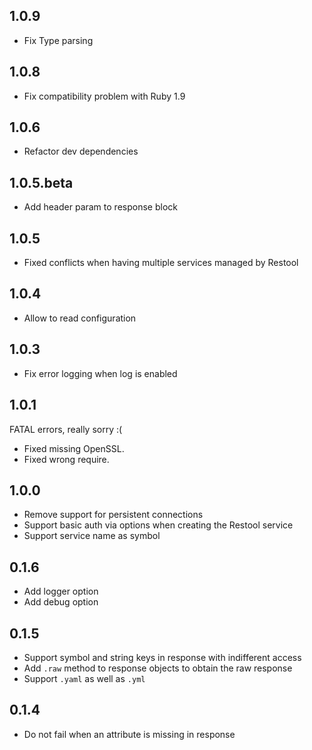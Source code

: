 ## 1.0.9

* Fix Type parsing

## 1.0.8

* Fix compatibility problem with Ruby 1.9

## 1.0.6

* Refactor dev dependencies


## 1.0.5.beta

* Add header param to response block

## 1.0.5

* Fixed conflicts when having multiple services managed by Restool

## 1.0.4

* Allow to read configuration

## 1.0.3

* Fix error logging when log is enabled

## 1.0.1

FATAL errors, really sorry :(

* Fixed missing OpenSSL.
* Fixed wrong require.

## 1.0.0

* Remove support for persistent connections
* Support basic auth via options when creating the Restool service
* Support service name as symbol

## 0.1.6

* Add logger option
* Add debug option

## 0.1.5

* Support symbol and string keys in response with indifferent access
* Add `.raw` method to response objects to obtain the raw response
* Support `.yaml` as well as `.yml`

## 0.1.4

* Do not fail when an attribute is missing in response
